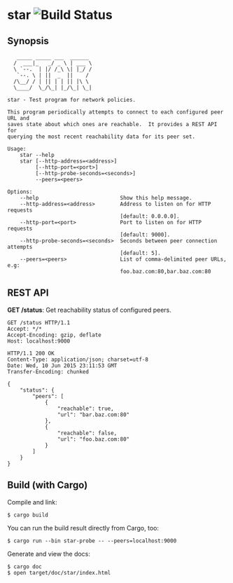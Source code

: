 # star ![Build Status](https://travis-ci.org/mesosphere/star.svg?branch=master)

## Synopsis

```
   _____ _____ ___  ______
  /  ___|_   _/ _ \ | ___ \
  \ `--.  | |/ /_\ \| |_/ /
   `--. \ | ||  _  ||    /
  /\__/ / | || | | || |\ \
  \____/  \_/\_| |_/\_| \_|

star - Test program for network policies.

This program periodically attempts to connect to each configured peer URL and
saves state about which ones are reachable.  It provides a REST API for
querying the most recent reachability data for its peer set.

Usage:
    star --help
    star [--http-address=<address>]
         [--http-port=<port>]
         [--http-probe-seconds=<seconds>]
         --peers=<peers>

Options:
    --help                          Show this help message.
    --http-address=<address>        Address to listen on for HTTP requests
                                    [default: 0.0.0.0].
    --http-port=<port>              Port to listen on for HTTP requests
                                    [default: 9000].
    --http-probe-seconds=<seconds>  Seconds between peer connection attempts
                                    [default: 5].
    --peers=<peers>                 List of comma-delimited peer URLs, e.g:
                                    foo.baz.com:80,bar.baz.com:80
```

## REST API

**GET /status**: Get reachability status of configured peers.

```http
GET /status HTTP/1.1
Accept: */*
Accept-Encoding: gzip, deflate
Host: localhost:9000
```

```http
HTTP/1.1 200 OK
Content-Type: application/json; charset=utf-8
Date: Wed, 10 Jun 2015 23:11:53 GMT
Transfer-Encoding: chunked

{
    "status": {
        "peers": [
            {
                "reachable": true,
                "url": "bar.baz.com:80"
            },
            {
                "reachable": false,
                "url": "foo.baz.com:80"
            }
        ]
    }
}
```

## Build (with Cargo)

Compile and link:

```shell
$ cargo build
```

You can run the build result directly from Cargo, too:

```shell
$ cargo run --bin star-probe -- --peers=localhost:9000
```

Generate and view the docs:

```shell
$ cargo doc
$ open target/doc/star/index.html
```
